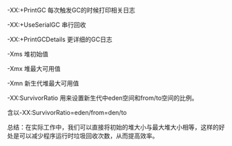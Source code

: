 -XX:+PrintGC  每次触发GC的时候打印相关日志

-XX:+UseSerialGC 串行回收

-XX:+PrintGCDetails 更详细的GC日志

-Xms  堆初始值

-Xmx 堆最大可用值

-Xmn 新生代堆最大可用值

-XX:SurvivorRatio 用来设置新生代中eden空间和from/to空间的比例。

含以-XX:SurvivorRatio=eden/from=den/to

总结：在实际工作中，我们可以直接将初始的堆大小与最大堆大小相等，这样的好处是可以减少程序运行时垃圾回收次数，从而提高效率。

